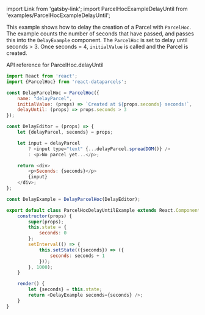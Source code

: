 import Link from 'gatsby-link';
import ParcelHocExampleDelayUntil from 'examples/ParcelHocExampleDelayUntil';

This example shows how to delay the creation of a Parcel with `ParcelHoc`. The example counts the number of seconds that have passed, and passes this into the `DelayExample` component. The `ParcelHoc` is set to delay until seconds > 3. Once seconds = 4, `initialValue` is called and the Parcel is created.

<Link to="/api/ParcelHoc#delayUntil">API reference for ParcelHoc.delayUntil</Link>

<ParcelHocExampleDelayUntil />

```js
import React from 'react';
import {ParcelHoc} from 'react-dataparcels';

const DelayParcelHoc = ParcelHoc({
    name: "delayParcel",
    initialValue: (props) => `Created at ${props.seconds} seconds!`,
    delayUntil: (props) => props.seconds > 3
});

const DelayEditor = (props) => {
    let {delayParcel, seconds} = props;

    let input = delayParcel
        ? <input type="text" {...delayParcel.spreadDOM()} />
        : <p>No parcel yet...</p>;

    return <div>
        <p>Seconds: {seconds}</p>
        {input}
    </div>;
};

const DelayExample = DelayParcelHoc(DelayEditor);

export default class ParcelHocDelayUntilExample extends React.Component {
    constructor(props) {
        super(props);
        this.state = {
            seconds: 0
        };
        setInterval(() => {
            this.setState(({seconds}) => ({
                seconds: seconds + 1
            }));
        }, 1000);
    }

    render() {
        let {seconds} = this.state;
        return <DelayExample seconds={seconds} />;
    }
}


```
